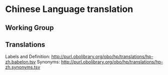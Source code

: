 # Chinese Language translation

## Working Group

## Translations

Labels and Definition: http://purl.obolibrary.org/obo/hp/translations/hp-zh.babelon.tsv
Synonyms: http://purl.obolibrary.org/obo/hp/translations/hp-zh.synonyms.tsv
